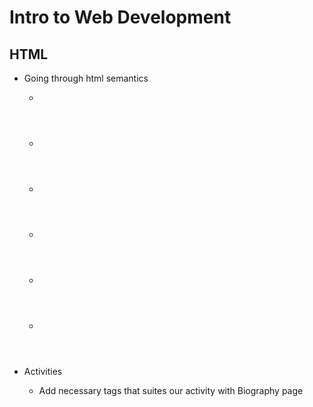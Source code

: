 # Intro to Web Development

## HTML
- Going through html semantics
  - <nav>
  - <header>
  - <aside>
  - <article>
  - <main>
  - <section>

- Activities
  - Add necessary tags that suites our activity with Biography page